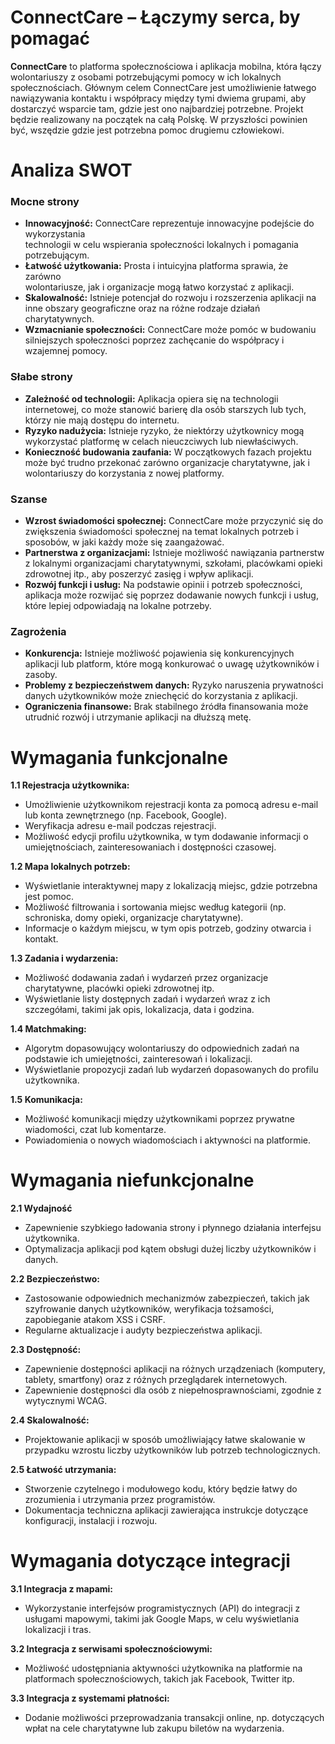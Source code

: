 <h1>ConnectCare – Łączymy serca, by pomagać</h1>
<b>ConnectCare</b> to platforma społecznościowa i aplikacja mobilna, która łączy wolontariuszy z
osobami potrzebującymi pomocy w ich lokalnych społecznościach. Głównym celem
ConnectCare jest umożliwienie łatwego nawiązywania kontaktu i współpracy między tymi
dwiema grupami, aby dostarczyć wsparcie tam, gdzie jest ono najbardziej potrzebne. Projekt
będzie realizowany na początek na całą Polskę. W przyszłości powinien być, wszędzie gdzie
jest potrzebna pomoc drugiemu człowiekowi.
<h1>Analiza SWOT</h1>
<h3>Mocne strony</h3>
<ul>
<li><b>Innowacyjność:</b> ConnectCare reprezentuje innowacyjne podejście do wykorzystania</li>
technologii w celu wspierania społeczności lokalnych i pomagania potrzebującym.
<li><b>Łatwość użytkowania:</b> Prosta i intuicyjna platforma sprawia, że zarówno</li>
wolontariusze, jak i organizacje mogą łatwo korzystać z aplikacji.
<li><b>Skalowalność:</b> Istnieje potencjał do rozwoju i rozszerzenia aplikacji na inne obszary
geograficzne oraz na różne rodzaje działań charytatywnych.</li>
<li><b>Wzmacnianie społeczności:</b> ConnectCare może pomóc w budowaniu silniejszych
społeczności poprzez zachęcanie do współpracy i wzajemnej pomocy.</li>
  </ul>
<h3>Słabe strony</h3>
<ul>
<li><b>Zależność od technologii:</b> Aplikacja opiera się na technologii internetowej, co może
stanowić barierę dla osób starszych lub tych, którzy nie mają dostępu do internetu.</li>
<li><b>Ryzyko nadużycia:</b> Istnieje ryzyko, że niektórzy użytkownicy mogą wykorzystać
platformę w celach nieuczciwych lub niewłaściwych.</li>
<li><b>Konieczność budowania zaufania:</b> W początkowych fazach projektu może być
trudno przekonać zarówno organizacje charytatywne, jak i wolontariuszy do
korzystania z nowej platformy.</li></ul>
<h3>Szanse</h3>
<ul><li><b>Wzrost świadomości społecznej:</b> ConnectCare może przyczynić się do zwiększenia
świadomości społecznej na temat lokalnych potrzeb i sposobów, w jaki każdy może się
zaangażować.</li>
<li><b>Partnerstwa z organizacjami:</b> Istnieje możliwość nawiązania partnerstw z lokalnymi
organizacjami charytatywnymi, szkołami, placówkami opieki zdrowotnej itp., aby
poszerzyć zasięg i wpływ aplikacji.</li>
<li><b>Rozwój funkcji i usług:</b> Na podstawie opinii i potrzeb społeczności, aplikacja może
rozwijać się poprzez dodawanie nowych funkcji i usług, które lepiej odpowiadają na
lokalne potrzeby.</li></ul>
<h3>Zagrożenia</h3>
<ul><li><b>Konkurencja:</b> Istnieje możliwość pojawienia się konkurencyjnych aplikacji lub
platform, które mogą konkurować o uwagę użytkowników i zasoby.</li>
<li><b>Problemy z bezpieczeństwem danych:</b> Ryzyko naruszenia prywatności danych
użytkowników może zniechęcić do korzystania z aplikacji.</li>
<li><b>Ograniczenia finansowe:</b> Brak stabilnego źródła finansowania może utrudnić rozwój
i utrzymanie aplikacji na dłuższą metę.</li></ul>
<h1>Wymagania funkcjonalne</h1>
<b>1.1 Rejestracja użytkownika:</b>
<ul><li>Umożliwienie użytkownikom rejestracji konta za pomocą adresu e-mail lub konta
zewnętrznego (np. Facebook, Google).</li>
<li>Weryfikacja adresu e-mail podczas rejestracji.</li>
<li>Możliwość edycji profilu użytkownika, w tym dodawanie informacji o umiejętnościach,
zainteresowaniach i dostępności czasowej.</li>
</ul>
<b>1.2 Mapa lokalnych potrzeb:</b>
<ul>
    <li>Wyświetlanie interaktywnej mapy z lokalizacją miejsc, gdzie potrzebna jest pomoc.</li>
<li>Możliwość filtrowania i sortowania miejsc według kategorii (np. schroniska, domy
opieki, organizacje charytatywne).</li>
<li>Informacje o każdym miejscu, w tym opis potrzeb, godziny otwarcia i kontakt.</li>
</ul>
<b>1.3 Zadania i wydarzenia:</b>
<ul>
<li>Możliwość dodawania zadań i wydarzeń przez organizacje charytatywne, placówki
opieki zdrowotnej itp.</li>
<li>Wyświetlanie listy dostępnych zadań i wydarzeń wraz z ich szczegółami, takimi jak
opis, lokalizacja, data i godzina.</li>
</ul>
<b>1.4 Matchmaking:</b>
<ul>
<li>Algorytm dopasowujący wolontariuszy do odpowiednich zadań na podstawie ich
umiejętności, zainteresowań i lokalizacji.</li>
<li>Wyświetlanie propozycji zadań lub wydarzeń dopasowanych do profilu użytkownika.</li>
</ul>
<b>1.5 Komunikacja:</b>
<ul>
<li>Możliwość komunikacji między użytkownikami poprzez prywatne wiadomości, czat lub
komentarze.</li>
<li>Powiadomienia o nowych wiadomościach i aktywności na platformie.</li>
</ul>
<h1>Wymagania niefunkcjonalne</h1>

<b>2.1 Wydajność</b>
<ul>
<li>Zapewnienie szybkiego ładowania strony i płynnego działania interfejsu użytkownika.</li>
    <li>Optymalizacja aplikacji pod kątem obsługi dużej liczby użytkowników i danych.</li>
</ul>
<b>2.2 Bezpieczeństwo:</b>
<ul>
    <li>Zastosowanie odpowiednich mechanizmów zabezpieczeń, takich jak szyfrowanie
danych użytkowników, weryfikacja tożsamości, zapobieganie atakom XSS i CSRF.</li>
<li>Regularne aktualizacje i audyty bezpieczeństwa aplikacji.</li>
</ul>
<b>2.3 Dostępność:</b>
<ul>
    <li>Zapewnienie dostępności aplikacji na różnych urządzeniach (komputery, tablety,
smartfony) oraz z różnych przeglądarek internetowych.</li>
<li>Zapewnienie dostępności dla osób z niepełnosprawnościami, zgodnie z wytycznymi
WCAG.</li>
</ul>
<b>2.4 Skalowalność:</b>
<ul>
    <li>Projektowanie aplikacji w sposób umożliwiający łatwe skalowanie w przypadku wzrostu
liczby użytkowników lub potrzeb technologicznych.</li>
</ul>
<b>2.5 Łatwość utrzymania:</b>
<ul>
    <li>Stworzenie czytelnego i modułowego kodu, który będzie łatwy do zrozumienia i
utrzymania przez programistów.
<li>Dokumentacja techniczna aplikacji zawierająca instrukcje dotyczące konfiguracji,
instalacji i rozwoju.</li>
</ul>
<h1>Wymagania dotyczące integracji</h1>
<b>3.1 Integracja z mapami:</b>
<ul>
    <li>Wykorzystanie interfejsów programistycznych (API) do integracji z usługami
mapowymi, takimi jak Google Maps, w celu wyświetlania lokalizacji i tras.</li>
</ul>
<b>3.2 Integracja z serwisami społecznościowymi:</b>
<ul>
    <li>Możliwość udostępniania aktywności użytkownika na platformie na platformach
społecznościowych, takich jak Facebook, Twitter itp.</li>
</ul>
<b>3.3 Integracja z systemami płatności:</b>
<ul>
    <li>Dodanie możliwości przeprowadzania transakcji online, np. dotyczących wpłat na cele
charytatywne lub zakupu biletów na wydarzenia.</li>
</ul>
